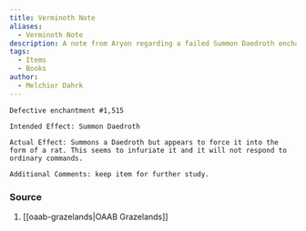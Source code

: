 ```yaml
---
title: Verminoth Note
aliases:
  - Verminoth Note
description: A note from Aryon regarding a failed Summon Daedroth enchantment.
tags:
  - Items
  - Books
author:
  - Melchior Dahrk
---
```

```
Defective enchantment #1,515

Intended Effect: Summon Daedroth

Actual Effect: Summons a Daedroth but appears to force it into the form of a rat. This seems to infuriate it and it will not respond to ordinary commands.

Additional Comments: keep item for further study.
```
### Source
1. [[oaab-grazelands|OAAB Grazelands]]